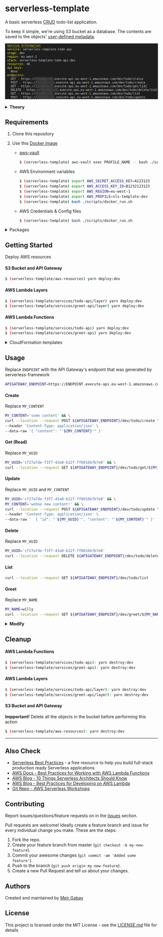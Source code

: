 # serverless-template

A basic serverless [CRUD](https://en.wikipedia.org/wiki/Create,_read,_update_and_delete) todo-list application.

To keep it simple, we're using S3 bucket as a database. The contents are saved to the objects' [user-defined metadata](https://docs.aws.amazon.com/AmazonS3/latest/dev/UsingMetadata.html).

![serverless-template-crud](./assets/serverless-template-crud.png)

<details><summary><b>Theory</b>

</summary>

## Concepts

Learn how to use the Serverless Framework, while taking advantage of AWS Lambda Function, Lambda Layer and API Gateway.

#### AWS Lambda Function

> _"AWS Lambda lets you run code without provisioning or managing servers. You pay only for the compute time you consume..."_ [[Source]](https://aws.amazon.com/lambda/)

###### [Pricing](https://aws.amazon.com/lambda/pricing/), [Limits](https://docs.aws.amazon.com/lambda/latest/dg/gettingstarted-limits.html), [CloudWatch Pricing](https://aws.amazon.com/cloudwatch/pricing/) and [S3 Pricing](https://aws.amazon.com/s3/pricing/)

---

#### AWS Lambda Layer

> _"...A layer is a ZIP archive that contains libraries, a [custom runtime](https://docs.aws.amazon.com/lambda/latest/dg/runtimes-custom.html), or other dependencies. With layers, you can use libraries in your function without needing to include them in your deployment package..."_ [[Source]](https://docs.aws.amazon.com/lambda/latest/dg/configuration-layers.html)

###### [S3 Pricing](https://aws.amazon.com/s3/pricing/)

---

#### AWS API Gateway

> _"...API Gateway handles all the tasks involved in accepting and processing up to hundreds of thousands of concurrent API calls, including traffic management, CORS support, authorization and access control, throttling, monitoring, and API version management..."_ [[Source]](https://aws.amazon.com/api-gateway/)

###### [Pricing](https://aws.amazon.com/api-gateway/pricing/) and [Limits](https://docs.aws.amazon.com/apigateway/latest/developerguide/limits.html)

---

#### Serverless Framework

> _"The Serverless Framework helps you build serverless apps with radically less overhead and cost. It provides a powerful, unified experience to develop, deploy, test, secure and monitor your serverless applications..."_ [[Source]](https://serverless.com/framework/docs/)

###### [Comparisons](https://serverless.com/learn/comparisons/)

## Use Cases

<details><summary>
Serverless backend and Cron jobs
</summary>

![Serverless backend and Cron jobs](https://www.simform.com/wp-content/uploads/2018/08/Serverless-Examples-with-AWS-Lambda-Use-Cases.png 'Serverless backend and Cron jobs')

[[Source]](https://www.simform.com/serverless-examples-aws-lambda-use-cases/)

</details>

<details><summary>
Data processing
</summary>

![Data processing](https://d0.awsstatic.com/Test%20Images/MasonTests/Lambda/Lambda_FileProcessing.png 'Data processing')

[[Source]](https://www.polyglotdeveloper.com/tools/2017-07-04-most-common-lambda-deployment-patterns/)

</details>

<details><summary>
Lambda@Edge Increase web application security
</summary>

![Before](./assets/example-lambdaatedge-before.png 'Before')

![After](./assets/example-lambdaatedge-after.png 'After')

</details>

###### [More use cases](https://serverless.com/learn/use-cases/)

## APIs

<details><summary>Project Tree
</summary>

![ProjectTree](./assets/project-tree-L3.png)

</details>

- Each API is an isolated service that contains multiple functions
- All APIs share the same API Gateway - easier to manage
- The file [serverless.common.yml](./serverless.common.yml) contains mappings that are relevant to all APIs, such as: region, allow_origin, user_pool_id, etc.

### APIs Structure

- serverless.yml - configuration for deployment - [Using Layers](https://serverless.com/framework/docs/providers/aws/guide/layers#using-your-layers)
- layer - deployed separately, these are the dependencies
- src - source code of API that will be deployed by serverless
- package.json - contains build, deploy and destroy scripts, and dev-dependencies
- yarn.lock - contains the list of dev-dependencies and their versions

## Layers

- **Never run** `yarn add some_package` **in an API folder**
- **Always use** `yarn add --dev some_package`**in an API folder**; Lambda Layer will supply the "real" dependencies
- There's no need to create a layer for AWS SDK (e.g aws-sdk, boto3) - These libraries are [provided by AWS automatically](https://docs.aws.amazon.com/lambda/latest/dg/lambda-runtimes.html)

#### Layer Structure

- serverless.yml - configuration for deploying the layer - [Deploying Layers](https://serverless.com/framework/docs/providers/aws/guide/layers#configuration)
- package.json - contains the scripts for building, deploying and destroying the layer
- nodejs/package.json - contains the dependencies that will be uploaded with this layer
- nodejs/yarn.lock - contains the list of dependencies and their versions

---

</details>

## Requirements

1. Clone this repository

1. Use this [Docker image](https://hub.docker.com/repository/docker/unfor19/serverless-template)
   - [aws-vault](https://github.com/99designs/aws-vault)
     ```bash
     $ (serverless-template) aws-vault exec PROFILE_NAME -- bash ./scripts/docker_run.sh
     ```
   - AWS Environment variables
     ```bash
     $ (serverless-template) export AWS_SECRET_ACCESS_KEY=A123123
     $ (serverless-template) export AWS_ACCESS_KEY_ID=B1232123123
     $ (serverless-template) export AWS_REGION=eu-west-1
     $ (serverless-template) export AWS_PROFILE=sls-template-dev
     $ (serverless-template) bash ./scripts/docker_run.sh
     ```
   - AWS Credentials & Config files
     ```bash
     $ (serverless-template) bash ./scripts/docker_run.sh
     ```

<details><summary>Packages
  </summary>

<table class="tg">
  <tr>
    <th class="tg-9wq8">Package</th>
    <th class="tg-9wq8">Version</th>
  </tr>
  <tr>
    <td class="tg-0pky">NodeJS</td>
    <td class="tg-c3ow">12.16.1</td>
  </tr>
  <tr>
    <td class="tg-0pky">Python</td>
    <td class="tg-c3ow">3.8.1</td>
  </tr>
  <tr>
    <td class="tg-0lax">bash</td>
    <td class="tg-baqh">5.0.11</td>
  </tr>
  <tr>
    <td class="tg-0lax">curl</td>
    <td class="tg-baqh">7.67.0</td>
  </tr>
  <tr>
    <td class="tg-0lax">jq</td>
    <td class="tg-baqh">20191114-85-g260888d269</td>
  </tr>
  <tr>
    <td class="tg-lboi">yarn</td>
    <td class="tg-9wq8">1.22.0</td>
  </tr>
  <tr>
    <td class="tg-lboi">serverless-framework</td>
    <td class="tg-9wq8">1.64.0</td>
  </tr>
  <tr>
    <td class="tg-0pky">TypeScript</td>
    <td class="tg-c3ow">3.8.2</td>
  </tr>
</table>

</details>

## Getting Started

Deploy AWS resources

#### S3 Bucket and API Gateway

```bash
$ (serverless-template/aws-resources) yarn deploy:dev
```

#### AWS Lambda Layers

```bash
$ (serverless-template/services/todo-api/layer) yarn deploy:dev
$ (serverless-template/services/greet-api/layer) yarn deploy:dev
```

#### AWS Lambda Functions

```bash
$ (serverless-template/services/todo-api) yarn deploy:dev
$ (serverless-template/services/greet-api) yarn deploy:dev
```

<details><summary>
CloudFormation templates
</summary>

#### API Gateway

[![Launch in Ireland](https://s3.amazonaws.com/cloudformation-examples/cloudformation-launch-stack.png) Ireland (eu-west-1)](https://eu-west-1.console.aws.amazon.com/cloudformation/home?region=eu-west-1#/stacks/quickcreate?templateURL=https://unfor19-serverless-template.s3-eu-west-1.amazonaws.com/cfn-apigateway.yml)

#### S3 Bucket

[![Launch in Ireland](https://s3.amazonaws.com/cloudformation-examples/cloudformation-launch-stack.png) Ireland (eu-west-1)](https://eu-west-1.console.aws.amazon.com/cloudformation/home?region=eu-west-1#/stacks/quickcreate?templateURL=https://unfor19-serverless-template.s3-eu-west-1.amazonaws.com/cfn-s3.yml)

<details><summary>
More regions
</summary>

To deploy in other regions, replace AWS_REGION with the region's code

**API Gateway**

```
https://AWS_REGION.console.aws.amazon.com/cloudformation/home?region=AWS_REGION#/stacks/quickcreate?templateURL=https://
serverless-template.s3-eu-west-1.amazonaws.com/cfn-apigateway.yml
```

**S3 Bucket**

```
https://AWS_REGION.console.aws.amazon.com/cloudformation/home?region=AWS_REGION#/stacks/quickcreate?templateURL=https://
serverless-template.s3-eu-west-1.amazonaws.com/cfn-s3.yml
```

</details>

---

</details>

## Usage

Replace `ENDPOINT` with the API Gateway's endpoint that was generated by serverless-framework

```bash
APIGATEWAY_ENDPOINT=https://ENDPOINT.execute-api.eu-west-1.amazonaws.com
```

#### Create

Replace `MY_CONTENT`

```bash
MY_CONTENT='some content' && \
curl --location --request POST ${APIGATEWAY_ENDPOINT}/dev/todo/create \
--header 'Content-Type: application/json' \
--data-raw '{ "content": "'${MY_CONTENT}'" }'
```

#### Get (Read)

Replace `MY_UUID`

```bash
MY_UUID='cf27a7de-f3f7-43a0-b12f-ff8016b7b7e0' && \
curl --location --request GET ${APIGATEWAY_ENDPOINT}/dev/todo/get/${MY_UUID}
```

#### Update

Replace `MY_UUID` and `MY_CONTENT`

```bash
MY_UUID='cf27a7de-f3f7-43a0-b12f-ff8016b7b7e0' && \
MY_CONTENT='wohoo new content!' && \
curl --location --request POST ${APIGATEWAY_ENDPOINT}/dev/todo/update \
--header 'Content-Type: application/json' \
--data-raw '  { "id": "'${MY_UUID}'", "content": "'${MY_CONTENT}'" }'
```

#### Delete

Replace `MY_UUID`

```bash
MY_UUID='cf27a7de-f3f7-43a0-b12f-ff8016b7b7e0'
curl --location --request DELETE ${APIGATEWAY_ENDPOINT}/dev/todo/delete/${MY_UUID}
```

#### List

```bash
curl --location --request GET ${APIGATEWAY_ENDPOINT}/dev/todo/list
```

#### Greet

Replace `MY_NAME`

```bash
MY_NAME=willy
curl --location --request GET ${APIGATEWAY_ENDPOINT}/dev/greet/${MY_NAME}
```

<details><summary><b>Modify</b>
  </summary>

### Requirements

1. Clone this repository

1. Use this [Docker image](https://hub.docker.com/repository/docker/unfor19/serverless-template)
   - AWS Credentials file
     ```bash
     $ (serverless-template) bash ./scripts/docker_run.sh
     ```
   - aws-vault
     ```bash
     $ (serverless-template) aws-vault exec PROFILE_NAME -- bash ./scripts/docker_run.sh
     ```

<details><summary>Packages
  </summary>

<table class="tg">
  <tr>
    <th class="tg-9wq8">Package</th>
    <th class="tg-9wq8">Version</th>
  </tr>
  <tr>
    <td class="tg-0pky">NodeJS</td>
    <td class="tg-c3ow">12.16.1</td>
  </tr>
  <tr>
    <td class="tg-0pky">Python</td>
    <td class="tg-c3ow">3.8.1</td>
  </tr>
  <tr>
    <td class="tg-0lax">bash</td>
    <td class="tg-baqh">5.0.11</td>
  </tr>
  <tr>
    <td class="tg-0lax">curl</td>
    <td class="tg-baqh">7.67.0</td>
  </tr>
  <tr>
    <td class="tg-0lax">jq</td>
    <td class="tg-baqh">20191114-85-g260888d269</td>
  </tr>
  <tr>
    <td class="tg-lboi">yarn</td>
    <td class="tg-9wq8">1.22.0</td>
  </tr>
  <tr>
    <td class="tg-lboi">serverless-framework</td>
    <td class="tg-9wq8">1.64.0</td>
  </tr>
  <tr>
    <td class="tg-0pky">TypeScript</td>
    <td class="tg-c3ow">3.8.2</td>
  </tr>
</table>

</details>

3. Install dev-dependencies for each API

   ```
   $ (serverless-template/services/todo-api): yarn install
   $ (serverless-template/services/greet-api): yarn install
   ```

_TODO_: Create a script for that

4. Modify code in `src` and then build

   ```bash
   $ (serverless-template/services/todo-api): yarn build:dev
   $ (serverless-template/services/greet-api): yarn build  # it's the same for all stages in Python
   ```

_TODO_: Create a script for that

### Manage Dependencies

#### Adding a new dependency

`layer: yarn add package_name`

```
$ (serverless-template/todo-api): cd layer/nodejs
$ (serverless-template/todo-api/layer/nodejs): yarn add uuid # or any other package
```

#### Layer name and package.json

Make sure that your layer name in the serverless file is related with the names in package.json

```
# todo-api/layer/serverless.yml
custom.layers.[dev|staging|prod].[Tododev|Todostaging|Todoprod]

# todo-api/package.json
scripts: deploy:vault-dev|staging|prod .... --layer-name Tododev|Todostaging|Todoprod
```

#### Deploying a new Layer version

```
$ (serverless-template/todo-api/layer/nodejs): cd ..
$ (serverless-template/todo-api/layer): yarn deploy:vault-dev   # or deploy:dev if not using aws-vault
Serverless: Packaging service...
...
Serverless: Checking Stack update progress...
...
IMPORTANT! Do not forget to re-deploy the API to update Lambda Layer version
Done in 67.21s.
```

### Deploying and Redeploying the API

1. Upon deployment, the deployment script gets the latest version of Lambda Layer
2. When updating a Lambda Layer, you must re-deploy the API for it to use the latest Lambda Layer version

```
$ (serverless-template/todo-api/layer): cd ..
$ (serverless-template/todo-api): yarn deploy:vault-dev # or deploy:dev if not using aws-vault
yarn run v1.21.1
$ export layer_arn=$(aws-vault exec sls-template -- aws lambda list-layer-versions --layer-name Tododev | jq -r '.LayerVersions[0].LayerVersionArn') && aws-vault exec sls-template -- sls deploy --verbose --stage=dev
...
Serverless: Checking Stack update progress...
...
Done in 43.59s.
```

</details>

## Cleanup

#### AWS Lambda Functions

```bash
$ (serverless-template/services/todo-api): yarn destroy:dev
$ (serverless-template/services/greet-api): yarn destroy:dev
```

#### AWS Lambda Layers

```bash
$ (serverless-template/services/todo-api/layer): yarn destroy:dev
$ (serverless-template/services/greet-api/layer): yarn destroy:dev
```

#### S3 Bucket and API Gateway

**Impportant!** Delete all the objects in the bucket before performing this action

```bash
$ (serverless-template/aws-resources): yarn destroy:dev
```

---

## Also Check

- [Serverless Best Practices](https://serverless-stack.com) - a free resource to help you build full-stack production ready Serverless applications
- [AWS Docs - Best Practices for Working with AWS Lambda Functions](https://docs.aws.amazon.com/lambda/latest/dg/best-practices.html)
- [AWS Blog - 10 Things Serverless Architects Should Know](https://aws.amazon.com/blogs/architecture/ten-things-serverless-architects-should-know/)
- [AWS Blog - Best Practices for Developing on AWS Lambda
  ](https://aws.amazon.com/blogs/architecture/best-practices-for-developing-on-aws-lambda/)
- [Git Repo - AWS Serverless Workshops](https://github.com/aws-samples/aws-serverless-workshops)

## Contributing

Report issues/questions/feature requests on in the [Issues](https://github.com/unfor19/serverless-template/issues) section.

Pull requests are welcome! Ideally create a feature branch and issue for every
individual change you make. These are the steps:

1. Fork the repo.
2. Create your feature branch from master (`git checkout -b my-new-feature`).
3. Commit your awesome changes (`git commit -am 'Added some feature'`).
4. Push to the branch (`git push origin my-new-feature`).
5. Create a new Pull Request and tell us about your changes.

## Authors

Created and maintained by [Meir Gabay](https://github.com/unfor19)

## License

This project is licensed under the MIT License - see the [LICENSE.md](LICENSE.md) file for details
